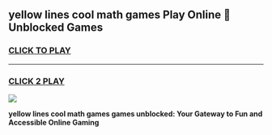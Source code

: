 
## yellow lines cool math games Play Online 👋 Unblocked Games
<h3>
<a href="https://news.freeplayer.one?title=yellow_lines_cool_math_games&ref=17CMG">CLICK TO PLAY</a></h3>
<hr>

<h3>
<a href="https://news.freeplayer.one?title=yellow_lines_cool_math_games&ref=17CMG">CLICK 2 PLAY</a>
  
</h3>

<a href="https://news.freeplayer.one?title=yellow_lines_cool_math_games&ref=17CMG/"><img src="https://clearcache.store/games.png"></a>


**yellow lines cool math games games unblocked: Your Gateway to Fun and Accessible Online Gaming**
